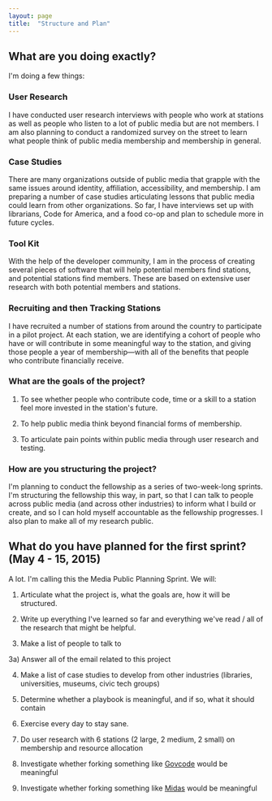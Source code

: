 ```yaml
---
layout: page
title:  "Structure and Plan"
---
```


## What are you doing exactly?

I'm doing a few things:


### User Research

I have conducted user research interviews with people who work at stations as well as people who listen to a lot of public media but are not members. I am also planning to conduct a randomized survey on the street to learn what people think of public media membership and membership in general.

### Case Studies

There are many organizations outside of public media that grapple with the same issues around identity, affiliation, accessibility, and membership. I am preparing a number of case studies articulating lessons that public media could learn from other organizations. So far, I have interviews set up with librarians, Code for America, and a food co-op and plan to schedule more in future cycles.

### Tool Kit

With the help of the developer community, I am in the process of creating several pieces of software that will help potential members find stations, and potential stations find members. These are based on extensive user research with both potential members and stations.

### Recruiting and then Tracking Stations

I have recruited a number of stations from around the country to participate in a pilot project. At each station, we are identifying a cohort of people who have or will contribute in some meaningful way to the station, and giving those people a year of membership—with all of the benefits that people who contribute financially receive.

### What are the goals of the project?

1. To see whether people who contribute code, time or a skill to a station feel more invested in the station's future.

2. To help public media think beyond financial forms of membership.

3. To articulate pain points within public media through user research and testing.

### How are you structuring the project?

I'm planning to conduct the fellowship as a series of two-week-long sprints. I'm structuring the fellowship this way, in part, so that I can talk to people across public media (and across other industries) to inform what I build or create, and so I can hold myself accountable as the fellowship progresses. I also plan to make all of my research public.


## What do you have planned for the first sprint? (May 4 - 15, 2015)

A lot. I'm calling this the Media Public Planning Sprint. We will:

1) Articulate what the project is, what the goals are, how it will be structured.

2) Write up everything I've learned so far and everything we've read / all of the research that might be helpful.

3) Make a list of people to talk to 

3a) Answer all of the email related to this project

4) Make a list of case studies to develop from other industries (libraries, universities, museums, civic tech groups)

5) Determine whether a playbook is meaningful, and if so, what it should contain

6) Exercise every day to stay sane.

7) Do user research with 6 stations (2 large, 2 medium, 2 small) on membership and resource allocation

8) Investigate whether forking something like [Govcode](https://www.govcode.org/) would be meaningful

9) Investigate whether forking something like [Midas](https://github.com/18F/midas) would be meaningful
